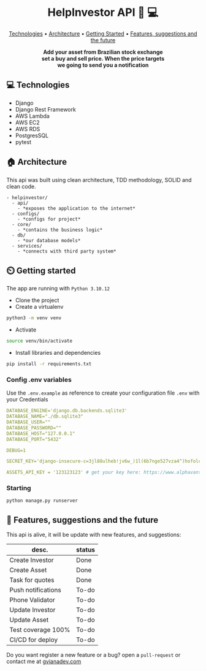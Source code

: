 <h1 align="center" style="font-weight: bold;">HelpInvestor API 💸 💻</h1>

<p align="center">
 <a href="#technologies">Technologies</a> • 
<a href="#architecture">Architecture</a> •
 <a href="#started">Getting Started</a> • 
 <a href="#future">Features, suggestions and the future</a> 
</p>

<p align="center">
    <b>Add your asset from Brazilian stock exchange<br> set a buy and sell price.
When the price targets<br> we going to send you a notification</b>
</p>

<h2 id="technologies">💻 Technologies</h2>

- Django
- Django Rest Framework
- AWS Lambda
- AWS EC2
- AWS RDS
- PostgresSQL
- pytest

<h2 id="architecture">🏠 Architecture</h2>

<p>This api was built using clean architecture, TDD methodology, SOLID and clean code.</p>

```
- helpinvestor/
  - api/
    - *exposes the application to the internet*
  - configs/
    - *configs for project*
  - core/
    - *contains the business logic*
  - db/
    - *our database models*
  - services/
    - *connects with third party system*
```
<h2 id="started">⏲️ Getting started</h2>

The app are running with `Python 3.10.12`

- Clone the project
- Create a virtualenv

```bash
python3 -m venv venv
```
- Activate
  
```bash
source venv/bin/activate
```

- Install libraries and dependencies

```bash
pip install -r requirements.txt
```

<h3>Config .env variables</h2>

Use the `.env.example` as reference to create your configuration file `.env` with your Credentials

```yaml
DATABASE_ENGINE='django.db.backends.sqlite3'
DATABASE_NAME="./db.sqlite3"
DATABASE_USER=""
DATABASE_PASSWORD=""
DATABASE_HOST="127.0.0.1"
DATABASE_PORT="5432"

DEBUG=1

SECRET_KEY='django-insecure-c=3jl88ulheb!jv6w_)1l(6b7nge527vza4^)hofolc43f1+wh'

ASSETS_API_KEY = '123123123' # get your key here: https://www.alphavantage.co/
```

<h3>Starting</h3>

```bash
python manage.py runserver
```

<h2 id="future">🚀 Features, suggestions and the future</h2>
<p>This api is alive, it will be update with new features, and suggestions:</p>

| desc.           | status |
|-----------------|--------|
| Create Investor | Done   |
| Create Asset    | Done   |
| Task for quotes | Done   |
| Push notifications | To-do |
| Phone Validator | To-do  |
| Update Investor | To-do  |
| Update Asset | To-do  |
| Test coverage 100% | To-do  |
| CI/CD for deploy | To-do  |


Do you want register a new feature or a bug? open a `pull-request` or contact me at [gvianadev.com](https://gvianadev.com)
